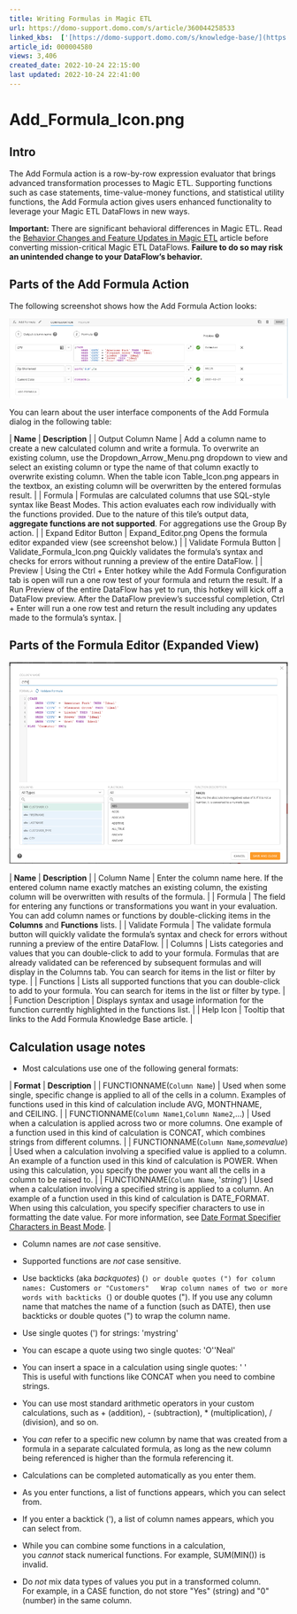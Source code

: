 ```yaml
---
title: Writing Formulas in Magic ETL
url: https://domo-support.domo.com/s/article/360044258533
linked_kbs:  ['[https://domo-support.domo.com/s/knowledge-base/](https://domo-support.domo.com/s/knowledge-base/)', '[https://domo-support.domo.com/s/](https://domo-support.domo.com/s/)', '[https://domo-support.domo.com/s/topic/0TO5w000000ZamzGAC](https://domo-support.domo.com/s/topic/0TO5w000000ZamzGAC)', '[https://domo-support.domo.com/s/topic/0TO5w000000ZanvGAC](https://domo-support.domo.com/s/topic/0TO5w000000ZanvGAC)', '[https://domo-support.domo.com/s/article/360044258533](https://domo-support.domo.com/s/article/360044258533)', '[https://domo-support.domo.com/s/topic/0TO5w000000ZanvGAC/magic-etl](https://domo-support.domo.com/s/topic/0TO5w000000ZanvGAC/magic-etl)', '[https://domo-support.domo.com/s/article/360043429933](https://domo-support.domo.com/s/article/360043429933)', '[https://domo-support.domo.com/s/article/360043429953](https://domo-support.domo.com/s/article/360043429953)', '[https://domo-support.domo.com/s/article/360042925494](https://domo-support.domo.com/s/article/360042925494)', '[https://domo-support.domo.com/s/article/360043429913](https://domo-support.domo.com/s/article/360043429913)', '[https://domo-support.domo.com/s/article/4408174643607](https://domo-support.domo.com/s/article/4408174643607)', '[https://domo-support.domo.com/s/login/](https://domo-support.domo.com/s/login/)']
article_id: 000004580
views: 3,406
created_date: 2022-10-24 22:15:00
last updated: 2022-10-24 22:41:00
---
```




Add_Formula_Icon.png
====================


Intro
-----


The Add Formula action is a row-by-row expression evaluator that brings advanced transformation processes to Magic ETL. Supporting functions such as case statements, time-value-money functions, and statistical utility functions, the Add Formula action gives users enhanced functionality to leverage your Magic ETL DataFlows in new ways.




 

**Important:** There are significant behavioral differences in Magic ETL. Read the [Behavior Changes and Feature Updates in Magic ETL](file:///hc/en-us/articles/360047787514) article before converting mission-critical Magic ETL DataFlows. **Failure to do so may risk an unintended change to your DataFlow’s behavior.**



Parts of the Add Formula Action
-------------------------------


The following screenshot shows how the Add Formula Action looks:


![Add_Formula_Action.png](Add_Formula_Action.png)


You can learn about the user interface components of the Add Formula dialog in the following table:




| **Name** | **Description** |
| Output Column Name | Add a column name to create a new calculated column and write a formula. To overwrite an existing column, use the Dropdown_Arrow_Menu.png dropdown to view and select an existing column or type the name of that column exactly to overwrite existing column. When the table icon Table_Icon.png appears in the textbox, an existing column will be overwritten by the entered formulas result. |
| Formula | Formulas are calculated columns that use SQL-style syntax like Beast Modes. This action evaluates each row individually with the functions provided. Due to the nature of this tile’s output data, **aggregate functions are not supported**. For aggregations use the Group By action. |
| Expand Editor Button | Expand_Editor.png Opens the formula editor expanded view (see screenshot below.) |
| Validate Formula Button | Validate_Formula_Icon.png Quickly validates the formula’s syntax and checks for errors without running a preview of the entire DataFlow. |
| Preview | Using the Ctrl + Enter hotkey while the Add Formula Configuration tab is open will run a one row test of your formula and return the result. If a Run Preview of the entire DataFlow has yet to run, this hotkey will kick off a DataFlow preview. After the DataFlow preview’s successful completion, Ctrl + Enter will run a one row test and return the result including any updates made to the formula’s syntax. |


**Parts of the Formula Editor (Expanded View)**
-----------------------------------------------


**![Add_Formula_Expanded_View.png](Add_Formula_Expanded_View.png)**




| **Name** | **Description** |
| Column Name | Enter the column name here. If the entered column name exactly matches an existing column, the existing column will be overwritten with results of the formula. |
| Formula | The field for entering any functions or transformations you want in your evaluation. You can add column names or functions by double-clicking items in the **Columns** and **Functions** lists. |
| Validate Formula | The validate formula button will quickly validate the formula’s syntax and check for errors without running a preview of the entire DataFlow. |
| Columns | Lists categories and values that you can double-click to add to your formula. Formulas that are already validated can be referenced by subsequent formulas and will display in the Columns tab. You can search for items in the list or filter by type. |
| Functions | Lists all supported functions that you can double-click to add to your formula. You can search for items in the list or filter by type. |
| Function Description | Displays syntax and usage information for the function currently highlighted in the functions list. |
| Help Icon | Tooltip that links to the Add Formula Knowledge Base article. |


Calculation usage notes
-----------------------


* Most calculations use one of the following general formats:




| **Format** | **Description** |
| FUNCTIONNAME(`Column Name`) | Used when some single, specific change is applied to all of the cells in a column. Examples of functions used in this kind of calculation include AVG, MONTHNAME, and CEILING. |
| FUNCTIONNAME(`Column Name1`,`Column Name2`,...) | Used when a calculation is applied across two or more columns. One example of a function used in this kind of calculation is CONCAT, which combines strings from different columns. |
| FUNCTIONNAME(`Column Name`,*somevalue*) | Used when a calculation involving a specified value is applied to a column. An example of a function used in this kind of calculation is POWER. When using this calculation, you specify the power you want all the cells in a column to be raised to. |
| FUNCTIONNAME(`Column Name`, '*string*') | Used when a calculation involving a specified string is applied to a column. An example of a function used in this kind of calculation is DATE\_FORMAT. When using this calculation, you specify specifier characters to use in formatting the date value. For more information, see [Date Format Specifier Characters in Beast Mode](https://knowledge.domo.com/Visualize/Adding_Cards_to_Domo/KPI_Cards/Transforming_Data_Using_Beast_Mode/03Date_Format_Specifier_Characters_in_Beast_Mode). |


* Column names are *not* case sensitive.
* Supported functions are *not* case sensitive.
* Use backticks (aka *backquotes*) (`) or double quotes (") for column names: `Customers` or "Customers"  
Wrap column names of two or more words with backticks (`) or double quotes ("). If you use any column name that matches the name of a function (such as DATE), then use backticks or double quotes (") to wrap the column name.
* Use single quotes (') for strings: 'mystring'
* You can escape a quote using two single quotes: 'O''Neal'
* You can insert a space in a calculation using single quotes: ' '  
This is useful with functions like CONCAT when you need to combine strings.
* You can use most standard arithmetic operators in your custom calculations, such as + (addition), - (subtraction), \* (multiplication), / (division), and so on.
* You *can* refer to a specific new column by name that was created from a formula in a separate calculated formula, as long as the new column being referenced is higher than the formula referencing it.
* Calculations can be completed automatically as you enter them.


* As you enter functions, a list of functions appears, which you can select from.
* If you enter a backtick ('), a list of column names appears, which you can select from.
* While you can combine some functions in a calculation, you *cannot* stack numerical functions. For example, SUM(MIN()) is invalid.
* Do *not* mix data types of values you put in a transformed column.  
For example, in a CASE function, do not store "Yes" (string) and "0" (number) in the same column.
